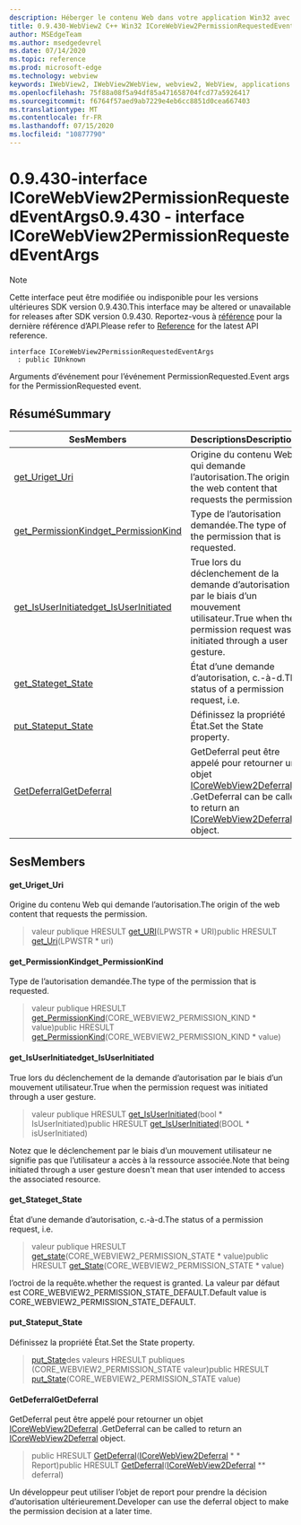 ```yaml
---
description: Héberger le contenu Web dans votre application Win32 avec le contrôle Microsoft Edge WebView2
title: 0.9.430-WebView2 C++ Win32 ICoreWebView2PermissionRequestedEventArgs
author: MSEdgeTeam
ms.author: msedgedevrel
ms.date: 07/14/2020
ms.topic: reference
ms.prod: microsoft-edge
ms.technology: webview
keywords: IWebView2, IWebView2WebView, webview2, WebView, applications Win32, Win32, Edge, ICoreWebView2, ICoreWebView2Host, contrôle de navigateur, html Edge
ms.openlocfilehash: 75f88a08f5a94df85a471658704fcd77a5926417
ms.sourcegitcommit: f6764f57aed9ab7229e4eb6cc8851d0cea667403
ms.translationtype: MT
ms.contentlocale: fr-FR
ms.lasthandoff: 07/15/2020
ms.locfileid: "10877790"
---
```

# <span data-ttu-id="4f857-104">0.9.430-interface ICoreWebView2PermissionRequestedEventArgs</span><span class="sxs-lookup"><span data-stu-id="4f857-104">0.9.430 - interface ICoreWebView2PermissionRequestedEventArgs</span></span> 

> [!NOTE]
> <span data-ttu-id="4f857-105">Cette interface peut être modifiée ou indisponible pour les versions ultérieures SDK version 0.9.430.</span><span class="sxs-lookup"><span data-stu-id="4f857-105">This interface may be altered or unavailable for releases after SDK version 0.9.430.</span></span> <span data-ttu-id="4f857-106">Reportez-vous à [référence](../../../webview2-api-reference.md) pour la dernière référence d’API.</span><span class="sxs-lookup"><span data-stu-id="4f857-106">Please refer to [Reference](../../../webview2-api-reference.md) for the latest API reference.</span></span>

```
interface ICoreWebView2PermissionRequestedEventArgs
  : public IUnknown
```

<span data-ttu-id="4f857-107">Arguments d’événement pour l’événement PermissionRequested.</span><span class="sxs-lookup"><span data-stu-id="4f857-107">Event args for the PermissionRequested event.</span></span>

## <span data-ttu-id="4f857-108">Résumé</span><span class="sxs-lookup"><span data-stu-id="4f857-108">Summary</span></span>

 <span data-ttu-id="4f857-109">Ses</span><span class="sxs-lookup"><span data-stu-id="4f857-109">Members</span></span>                        | <span data-ttu-id="4f857-110">Descriptions</span><span class="sxs-lookup"><span data-stu-id="4f857-110">Descriptions</span></span>
--------------------------------|---------------------------------------------
[<span data-ttu-id="4f857-111">get_Uri</span><span class="sxs-lookup"><span data-stu-id="4f857-111">get_Uri</span></span>](#get_uri) | <span data-ttu-id="4f857-112">Origine du contenu Web qui demande l’autorisation.</span><span class="sxs-lookup"><span data-stu-id="4f857-112">The origin of the web content that requests the permission.</span></span>
[<span data-ttu-id="4f857-113">get_PermissionKind</span><span class="sxs-lookup"><span data-stu-id="4f857-113">get_PermissionKind</span></span>](#get_permissionkind) | <span data-ttu-id="4f857-114">Type de l’autorisation demandée.</span><span class="sxs-lookup"><span data-stu-id="4f857-114">The type of the permission that is requested.</span></span>
[<span data-ttu-id="4f857-115">get_IsUserInitiated</span><span class="sxs-lookup"><span data-stu-id="4f857-115">get_IsUserInitiated</span></span>](#get_isuserinitiated) | <span data-ttu-id="4f857-116">True lors du déclenchement de la demande d’autorisation par le biais d’un mouvement utilisateur.</span><span class="sxs-lookup"><span data-stu-id="4f857-116">True when the permission request was initiated through a user gesture.</span></span>
[<span data-ttu-id="4f857-117">get_State</span><span class="sxs-lookup"><span data-stu-id="4f857-117">get_State</span></span>](#get_state) | <span data-ttu-id="4f857-118">État d’une demande d’autorisation, c.-à-d.</span><span class="sxs-lookup"><span data-stu-id="4f857-118">The status of a permission request, i.e.</span></span>
[<span data-ttu-id="4f857-119">put_State</span><span class="sxs-lookup"><span data-stu-id="4f857-119">put_State</span></span>](#put_state) | <span data-ttu-id="4f857-120">Définissez la propriété État.</span><span class="sxs-lookup"><span data-stu-id="4f857-120">Set the State property.</span></span>
[<span data-ttu-id="4f857-121">GetDeferral</span><span class="sxs-lookup"><span data-stu-id="4f857-121">GetDeferral</span></span>](#getdeferral) | <span data-ttu-id="4f857-122">GetDeferral peut être appelé pour retourner un objet [ICoreWebView2Deferral](ICoreWebView2Deferral.md) .</span><span class="sxs-lookup"><span data-stu-id="4f857-122">GetDeferral can be called to return an [ICoreWebView2Deferral](ICoreWebView2Deferral.md) object.</span></span>

## <span data-ttu-id="4f857-123">Ses</span><span class="sxs-lookup"><span data-stu-id="4f857-123">Members</span></span>

#### <span data-ttu-id="4f857-124">get_Uri</span><span class="sxs-lookup"><span data-stu-id="4f857-124">get_Uri</span></span> 

<span data-ttu-id="4f857-125">Origine du contenu Web qui demande l’autorisation.</span><span class="sxs-lookup"><span data-stu-id="4f857-125">The origin of the web content that requests the permission.</span></span>

> <span data-ttu-id="4f857-126">valeur publique HRESULT [get_URI](#get_uri)(LPWSTR \* URI)</span><span class="sxs-lookup"><span data-stu-id="4f857-126">public HRESULT [get_Uri](#get_uri)(LPWSTR \* uri)</span></span>

#### <span data-ttu-id="4f857-127">get_PermissionKind</span><span class="sxs-lookup"><span data-stu-id="4f857-127">get_PermissionKind</span></span> 

<span data-ttu-id="4f857-128">Type de l’autorisation demandée.</span><span class="sxs-lookup"><span data-stu-id="4f857-128">The type of the permission that is requested.</span></span>

> <span data-ttu-id="4f857-129">valeur publique HRESULT [get_PermissionKind](#get_permissionkind)(CORE_WEBVIEW2_PERMISSION_KIND \* value)</span><span class="sxs-lookup"><span data-stu-id="4f857-129">public HRESULT [get_PermissionKind](#get_permissionkind)(CORE_WEBVIEW2_PERMISSION_KIND \* value)</span></span>

#### <span data-ttu-id="4f857-130">get_IsUserInitiated</span><span class="sxs-lookup"><span data-stu-id="4f857-130">get_IsUserInitiated</span></span> 

<span data-ttu-id="4f857-131">True lors du déclenchement de la demande d’autorisation par le biais d’un mouvement utilisateur.</span><span class="sxs-lookup"><span data-stu-id="4f857-131">True when the permission request was initiated through a user gesture.</span></span>

> <span data-ttu-id="4f857-132">valeur publique HRESULT [get_IsUserInitiated](#get_isuserinitiated)(bool \* IsUserInitiated)</span><span class="sxs-lookup"><span data-stu-id="4f857-132">public HRESULT [get_IsUserInitiated](#get_isuserinitiated)(BOOL \* isUserInitiated)</span></span>

<span data-ttu-id="4f857-133">Notez que le déclenchement par le biais d’un mouvement utilisateur ne signifie pas que l’utilisateur a accès à la ressource associée.</span><span class="sxs-lookup"><span data-stu-id="4f857-133">Note that being initiated through a user gesture doesn't mean that user intended to access the associated resource.</span></span>

#### <span data-ttu-id="4f857-134">get_State</span><span class="sxs-lookup"><span data-stu-id="4f857-134">get_State</span></span> 

<span data-ttu-id="4f857-135">État d’une demande d’autorisation, c.-à-d.</span><span class="sxs-lookup"><span data-stu-id="4f857-135">The status of a permission request, i.e.</span></span>

> <span data-ttu-id="4f857-136">valeur publique HRESULT [get_state](#get_state)(CORE_WEBVIEW2_PERMISSION_STATE \* value)</span><span class="sxs-lookup"><span data-stu-id="4f857-136">public HRESULT [get_State](#get_state)(CORE_WEBVIEW2_PERMISSION_STATE \* value)</span></span>

<span data-ttu-id="4f857-137">l’octroi de la requête.</span><span class="sxs-lookup"><span data-stu-id="4f857-137">whether the request is granted.</span></span> <span data-ttu-id="4f857-138">La valeur par défaut est CORE_WEBVIEW2_PERMISSION_STATE_DEFAULT.</span><span class="sxs-lookup"><span data-stu-id="4f857-138">Default value is CORE_WEBVIEW2_PERMISSION_STATE_DEFAULT.</span></span>

#### <span data-ttu-id="4f857-139">put_State</span><span class="sxs-lookup"><span data-stu-id="4f857-139">put_State</span></span> 

<span data-ttu-id="4f857-140">Définissez la propriété État.</span><span class="sxs-lookup"><span data-stu-id="4f857-140">Set the State property.</span></span>

> <span data-ttu-id="4f857-141">[put_State](#put_state)des valeurs HRESULT publiques (CORE_WEBVIEW2_PERMISSION_STATE valeur)</span><span class="sxs-lookup"><span data-stu-id="4f857-141">public HRESULT [put_State](#put_state)(CORE_WEBVIEW2_PERMISSION_STATE value)</span></span>

#### <span data-ttu-id="4f857-142">GetDeferral</span><span class="sxs-lookup"><span data-stu-id="4f857-142">GetDeferral</span></span> 

<span data-ttu-id="4f857-143">GetDeferral peut être appelé pour retourner un objet [ICoreWebView2Deferral](ICoreWebView2Deferral.md) .</span><span class="sxs-lookup"><span data-stu-id="4f857-143">GetDeferral can be called to return an [ICoreWebView2Deferral](ICoreWebView2Deferral.md) object.</span></span>

> <span data-ttu-id="4f857-144">public HRESULT [GetDeferral](#getdeferral)([ICoreWebView2Deferral](ICoreWebView2Deferral.md) \* \* Report)</span><span class="sxs-lookup"><span data-stu-id="4f857-144">public HRESULT [GetDeferral](#getdeferral)([ICoreWebView2Deferral](ICoreWebView2Deferral.md) \*\* deferral)</span></span>

<span data-ttu-id="4f857-145">Un développeur peut utiliser l’objet de report pour prendre la décision d’autorisation ultérieurement.</span><span class="sxs-lookup"><span data-stu-id="4f857-145">Developer can use the deferral object to make the permission decision at a later time.</span></span>

